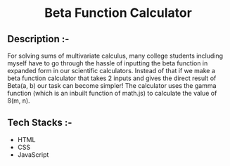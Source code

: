 # <p align="center">Beta Function Calculator</p>

## Description :-

For solving sums of multivariate calculus, many college students including myself have to go through the hassle of inputting the beta function in expanded form in our scientific calculators. Instead of that if we make a beta function calculator that takes 2 inputs and gives the direct result of Beta(a, b) our task can become simpler! The calculator uses the gamma function (which is an inbuilt function of math.js) to calculate the value of ß(m, n).

## Tech Stacks :-

- HTML
- CSS
- JavaScript

